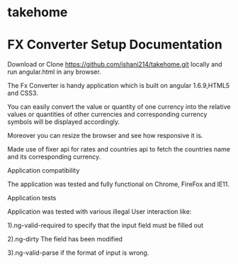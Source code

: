 # takehome
# FX Converter Setup Documentation

Download or Clone https://github.com/ishani214/takehome.git locally and run angular.html in any browser.

The Fx Converter is handy application which is built on angular 1.6.9,HTML5 and CSS3.

You can easily convert the value or quantity of one currency into the relative values or quantities of other currencies and  corresponding currency symbols will be displayed accordingly.

Moreover you can resize the browser and see how responsive it is.

Made use of fixer api for rates and countries api to fetch the countries name and its corresponding currency.

Application compatibility

The application was tested and fully functional on Chrome, FireFox and IE11.

Application tests

Application was tested with various illegal User interaction like:

1).ng-valid-required to specify that the input field must be filled out

2).ng-dirty The field has been modified

3).ng-valid-parse if the format of input is wrong.
